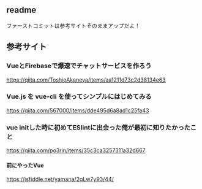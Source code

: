## readme

ファーストコミットは参考サイトそのままアップだよ！


## 参考サイト

### VueとFirebaseで爆速でチャットサービスを作ろう

https://qiita.com/ToshioAkaneya/items/aa1211d73c2d38134e63

### Vue.js を vue-cli を使ってシンプルにはじめてみる
https://qiita.com/567000/items/dde495d6a8ad1c25fa43

### vue initした時に初めてESlintに出会った俺が最初に知りたかったこと

https://qiita.com/po3rin/items/35c3ca3257311a32d667

#### 前にやったVue
https://jsfiddle.net/yamana/2qLw7y93/44/
